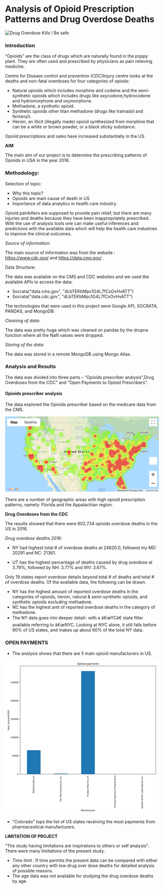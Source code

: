 # Analysis of Opioid Prescription Patterns and Drug Overdose Deaths

![Drug Overdose Kills ! Be safe ](https://i1.wp.com/thenypost.files.wordpress.com/2017/05/170522-drug-overdoses-feature.jpg?quality=90&strip=all&ssl=1)

### Introduction

“Opioids” are the class of drugs which are naturally found in the poppy plant. They are often used and prescribed by physicians as pain relieving medicine. 

Centre for Disease control and prevention (CDC)Injury centre looks at the deaths and non-fatal overdoses for four categories of opiods:

* Natural opioids which includes morphine and codeine and the semi-synthetic opioids which includes drugs like oxycodone,hydrocodone and hydromorphone and oxymorphone.
* Methadone, a synthetic opioid.
* Synthetic opioids other than methadone (drugs like tramadol and fentanyl).
* Heroin, an illicit (illegally made) opioid synthesized from morphine that can be a white or brown powder, or a black sticky substance.

Opioid prescriptions and sales have increased substantially in the US.

**AIM**

The main aim of our project is to determine the prescribing patterns of Opioids in USA in the year 2016.

### Methodology:

Selection of topic:

* Why this topic?
* Opioids are main cause of death in US
* Importance of data analytics in health care industry.

Opioid painkillers are supposed to provide pain relief, but there are many injuries and deaths because they have been inappropriately prescribed. With the use of analysis tools one can make useful inferences and predictions with the available data which will help the health care industries to improve the clinical outcomes.

*Source of information*:

The main source of information was from the website : https://www.cdc.gov/ and 
https://data.cms.gov/ .

Data Structure:

The data was available on the CMS and CDC websites and we used the available APIs to access the data:

* Socrata("data.cms.gov", "dLbTEKbMpc1G4L7fCsOvHvATT")
* Socrata("data.cdc.gov", "dLbTEKbMpc1G4L7fCsOvHvATT")

The technologies that were used in this project were Google API, SOCRATA, PANDAS, and MongoDB:

*Cleaning of data*:

The data was pretty huge which was cleaned on pandas by the dropna function where all the NaN values were dropped.

*Storing of the data*:

The data was stored in a remote MongoDB using Mongo Atlas.


### Analysis and Results

The data was divided into three parts – 
“Opioids prescriber analysis”,Drug Overdoses from the CDC" and “Open Payments to Opioid Prescribers”.

#### Opioids prescriber analysis 

The data explored the Opioids prescriber based on the medicare data from the CMS. 

![Heat Map of Opioid Prescriptions](finian/Images/opioid_prescription_heat_map.png)

There are a number of geographic areas with high opioid prescription patterns, namely: Florida and the Appalachian region.

**Drug Overdoses from the CDC**

The results showed that there were 602,734 opioids overdose deaths in the US in 2016.

*Drug overdose deaths 2016*:

* NY had highest total # of overdose deaths at
24820.0, followed my MD: 20291 and NC: 21361.

* UT has the highest percentage of deaths caused by drug overdose at 3.79%, followed by NH: 3.77% and WV: 3.67%.

Only 19 states report overdose details beyond total # of deaths and total # of overdose deaths. Of the available data, the following can be drawn.
* NY has the highest amount of reported overdose deaths in the categories of opioids, heroin, natural & semi-synthetic opioids, and synthetic opioids excluding methadone.
* NC has the highest amt of reported overdose deaths in the category of methadone.
* The NY data goes into deeper detail- with a â€œYCâ€ state filter available referring to â€œNYC. Looking at NYC alone, it still falls before 90% of US states, and makes up  about 60% of the total NY data.

### OPEN PAYMENTS

* The analysis shows that there are 5 main opioid manufacturers in US.

 ![Opioid Manufacturer](Preeti\opioid_payments_by_manufacturer.png)



* "Colorado" tops the list of US states receiving the most payments from pharmaceutical manufacturers.

**LIMITATION OF PROJECT**

"The study having limitations are inspirations to others or self analysis".
There were many limitations of the present study.

* *Time limit* . If time permits the present data can be compared with either any other country with low drug over dose deaths for detailed analysis of possible reasons.
* The age data was not available for studying the drug overdose deaths by age.
